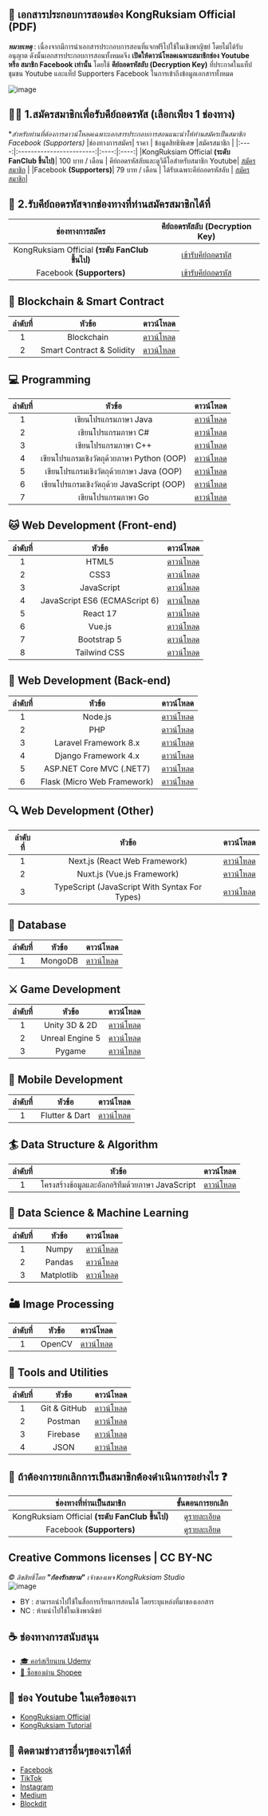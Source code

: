 ## 📖 เอกสารประกอบการสอนช่อง KongRuksiam Official (PDF)
**_หมายเหตุ_** : เนื่องจากมีการนำเอกสารประกอบการสอนที่แจกฟรีไปใช้ในเชิงพาญิชย์ โดยไม่ได้รับอนุญาต ดังนั้นเอกสารประกอบการสอนทั้งหมดจึง 
**เปิดให้ดาวน์โหลดเฉพาะสมาชิกช่อง Youtube หรือ สมาชิก Facebook เท่านั้น** โดยใช้ **คีย์ถอดรหัสลับ (Decryption Key)** 
ที่ประกาศในแท็ปชุมชน Youtube และแท็ป Supporters Facebook ในการเข้าถึงข้อมูลเอกสารทั้งหมด

![image](https://github.com/kongruksiamza/programmer-class-room/blob/main/new-poster.png?raw=true)

## 👨‍💻 1.สมัครสมาชิกเพื่อรับคีย์ถอดรหัส (เลือกเพียง 1 ช่องทาง)
**สำหรับท่านที่ต้องการดาวน์โหลดเฉพาะเอกสารประกอบการสอนแนะนำให้ท่านสมัครเป็นสมาชิก Facebook (Supporters)*
|ช่องทางการสมัคร| ราคา | ข้อมูลสิทธิพิเศษ |สมัครสมาชิก |
|:----:|:------------------------:|:----:|:----:|
|KongRuksiam Official **(ระดับ FanClub ขึ้นไป)**|  100 บาท / เดือน | คีย์ถอดรหัสลับและดูวิดีโอสำหรับสมาชิก Youtube| [สมัครสมาชิก](https://www.youtube.com/channel/UCQ1r_4x-P-fETLIU4pqf98w/join) |
|Facebook **(Supporters)**|    79 บาท / เดือน       | ได้รับเฉพาะคีย์ถอดรหัสลับ | [สมัครสมาชิก](https://www.facebook.com/KongRuksiamTutorial/subscribe/)|

## 🔑 2.รับคีย์ถอดรหัสจากช่องทางที่ท่านสมัครสมาชิกได้ที่
|ช่องทางการสมัคร|คีย์ถอดรหัสลับ (Decryption Key)|
|:----:|:----:|
|KongRuksiam Official **(ระดับ FanClub ขึ้นไป)**|[เข้ารับคีย์ถอดรหัส](https://www.youtube.com/post/UgkxuHBM_m8y1tzfums48iV9w6uHMg7Flsi9) |
|Facebook **(Supporters)**|[เข้ารับคีย์ถอดรหัส](https://www.facebook.com/KongRuksiamTutorial/posts/639844884909083)|

## 🔏 Blockchain & Smart Contract
|ลำดับที่| หัวข้อ | ดาวน์โหลด |
|:----:|:------------------------:|:----:|
|1|   Blockchain        | [ดาวน์โหลด](https://mega.nz/folder/rGg0USIa) |
|2|   Smart Contract & Solidity       | [ดาวน์โหลด](https://mega.nz/folder/rGg0USIa) |
  
## 💻 Programming
|ลำดับที่| หัวข้อ | ดาวน์โหลด |
|:----:|:------------------------:|:----:|
|1|   เขียนโปรแกรมภาษา Java        | [ดาวน์โหลด](https://mega.nz/folder/rGg0USIa) |
|2|   เขียนโปรแกรมภาษา C#       | [ดาวน์โหลด](https://mega.nz/folder/rGg0USIa) |
|3|   เขียนโปรแกรมภาษา C++       | [ดาวน์โหลด](https://mega.nz/folder/rGg0USIa) |
|4|   เขียนโปรแกรมเชิงวัตถุด้วยภาษา Python (OOP)       | [ดาวน์โหลด](https://mega.nz/folder/rGg0USIa) |
|5|   เขียนโปรแกรมเชิงวัตถุด้วยภาษา Java (OOP)       | [ดาวน์โหลด](https://mega.nz/folder/rGg0USIa) |
|6|   เขียนโปรแกรมเชิงวัตถุด้วย JavaScript (OOP)       | [ดาวน์โหลด](https://mega.nz/folder/rGg0USIa) |
|7|   เขียนโปรแกรมภาษา Go       | [ดาวน์โหลด](https://mega.nz/folder/rGg0USIa) |
  
## 🐱 Web Development (Front-end)
|ลำดับที่| หัวข้อ | ดาวน์โหลด |
|:----:|:------------------------:|:----:|
|1|   HTML5        | [ดาวน์โหลด](https://mega.nz/folder/rGg0USIa) |
|2|   CSS3       | [ดาวน์โหลด](https://mega.nz/folder/rGg0USIa) |
|3|   JavaScript       | [ดาวน์โหลด](https://mega.nz/folder/rGg0USIa) |
|4|   JavaScript ES6 (ECMAScript 6)       | [ดาวน์โหลด](https://mega.nz/folder/rGg0USIa) |
|5|   React 17       | [ดาวน์โหลด](https://mega.nz/folder/rGg0USIa) |
|6|   Vue.js       | [ดาวน์โหลด](https://mega.nz/folder/rGg0USIa) |
|7|   Bootstrap 5       | [ดาวน์โหลด](https://mega.nz/folder/rGg0USIa) |
|8|   Tailwind CSS       | [ดาวน์โหลด](https://mega.nz/folder/rGg0USIa) |

## 🧲 Web Development (Back-end)
|ลำดับที่| หัวข้อ | ดาวน์โหลด |
|:----:|:------------------------:|:----:|
|1|   Node.js        | [ดาวน์โหลด](https://mega.nz/folder/rGg0USIa) |
|2|   PHP       | [ดาวน์โหลด](https://mega.nz/folder/rGg0USIa) |
|3|   Laravel Framework 8.x       | [ดาวน์โหลด](https://mega.nz/folder/rGg0USIa) |
|4|   Django Framework 4.x       | [ดาวน์โหลด](https://mega.nz/folder/rGg0USIa) |
|5|   ASP.NET Core MVC (.NET7)       | [ดาวน์โหลด](https://mega.nz/folder/rGg0USIa) |
|6|   Flask (Micro Web Framework)       | [ดาวน์โหลด](https://mega.nz/folder/rGg0USIa) |

## 🔍 Web Development (Other)
|ลำดับที่| หัวข้อ | ดาวน์โหลด |
|:----:|:------------------------:|:----:|
|1|   Next.js (React Web Framework)        | [ดาวน์โหลด](https://mega.nz/folder/rGg0USIa) |
|2|   Nuxt.js (Vue.js Framework)       | [ดาวน์โหลด](https://mega.nz/folder/rGg0USIa) |
|3|   TypeScript (JavaScript With Syntax For Types)       | [ดาวน์โหลด](https://mega.nz/folder/rGg0USIa) |

## 👒 Database
|ลำดับที่| หัวข้อ | ดาวน์โหลด |
|:----:|:------------------------:|:----:|
|1|   MongoDB        | [ดาวน์โหลด](https://mega.nz/folder/rGg0USIa) |

## ⚔ Game Development
|ลำดับที่| หัวข้อ | ดาวน์โหลด |
|:----:|:------------------------:|:----:|
|1|   Unity 3D & 2D        | [ดาวน์โหลด](https://mega.nz/folder/rGg0USIa) |
|2|   Unreal Engine 5       | [ดาวน์โหลด](https://mega.nz/folder/rGg0USIa) |
|3|   Pygame       | [ดาวน์โหลด](https://mega.nz/folder/rGg0USIa) |
  
## 📱 Mobile Development
|ลำดับที่| หัวข้อ | ดาวน์โหลด |
|:----:|:------------------------:|:----:|
|1|   Flutter & Dart        | [ดาวน์โหลด](https://mega.nz/folder/rGg0USIa) |

## 🏄 Data Structure & Algorithm
|ลำดับที่| หัวข้อ | ดาวน์โหลด |
|:----:|:------------------------:|:----:|
|1|   โครงสร้างข้อมูลและอัลกอริทึมด้วยภาษา JavaScript        | [ดาวน์โหลด](https://mega.nz/folder/rGg0USIa) |

## 🎯 Data Science & Machine Learning
|ลำดับที่| หัวข้อ | ดาวน์โหลด |
|:----:|:------------------------:|:----:|
|1|   Numpy        | [ดาวน์โหลด](https://mega.nz/folder/rGg0USIa) |
|2|   Pandas       | [ดาวน์โหลด](https://mega.nz/folder/rGg0USIa) |
|3|   Matplotlib       | [ดาวน์โหลด](https://mega.nz/folder/rGg0USIa) |

## 🏜 Image Processing
|ลำดับที่| หัวข้อ | ดาวน์โหลด |
|:----:|:------------------------:|:----:|
|1|   OpenCV        | [ดาวน์โหลด](https://mega.nz/folder/rGg0USIa) |

## 🤖 Tools and Utilities 
|ลำดับที่| หัวข้อ | ดาวน์โหลด |
|:----:|:------------------------:|:----:|
|1|   Git & GitHub        | [ดาวน์โหลด](https://mega.nz/folder/rGg0USIa) |
|2|   Postman       | [ดาวน์โหลด](https://mega.nz/folder/rGg0USIa) |
|3|   Firebase       | [ดาวน์โหลด](https://mega.nz/folder/rGg0USIa) |
|4|   JSON       | [ดาวน์โหลด](https://mega.nz/folder/rGg0USIa) |

## 👋 ถ้าต้องการยกเลิกการเป็นสมาชิกต้องดำเนินการอย่างไร ❓
|ช่องทางที่ท่านเป็นสมาชิก|ขั้นตอนการยกเลิก|
|:----:|:----:|
|KongRuksiam Official **(ระดับ FanClub ขึ้นไป)**|[ดูรายละเอียด](https://support.google.com/youtube/answer/6304294?hl=th) |
|Facebook **(Supporters)**|[ดูรายละเอียด](https://www.facebook.com/help/203354304659155/?helpref=uf_share)|

## Creative Commons licenses | CC BY-NC 
*©︎ ลิขสิทธิ์โดย __"ก้องรักสยาม"__ เจ้าของเพจ KongRuksiam Studio*
</br>
![image](https://mirrors.creativecommons.org/presskit/buttons/88x31/png/by-nc.png)
- BY : สามารถนำไปใช้ในสื่อการเรียนการสอนได้ โดยระบุแหล่งที่มาของเอกสาร
- NC : ห้ามนำไปใช้ในเชิงพาณิชย์

## ☕ ช่องทางการสนับสนุน
- [🎓 คอร์สเรียนบน Udemy](https://github.com/kongruksiamza/udemy-course)
- [🛒 ซื้อของผ่าน Shopee](https://shope.ee/3plB9kVnPd)

## 💓 ช่อง Youtube ในเครือของเรา
- [KongRuksiam Official](https://www.youtube.com/@KongRuksiamOfficial)
- [KongRuksiam Tutorial](https://www.youtube.com/@KongRuksiamTutorial)

## 📢 ติดตามข่าวสารอื่นๆของเราได้ที่
- [Facebook](https://www.facebook.com/KongRuksiamTutorial)
- [TikTok](https://www.tiktok.com/@kongruksiamstudio)
- [Instagram](https://www.instagram.com/kongruksiamstudio)
- [Medium](https://medium.com/@kongruksiam)
- [Blockdit](https://www.blockdit.com/kongruksiamtutorial)

